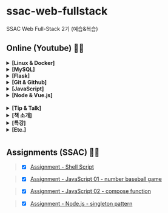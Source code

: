 # ssac-web-fullstack

SSAC Web Full-Stack 2기 (예습&복습)

## Online (Youtube) 🚴‍♀️

<details>
  <summary> <strong> [Linux & Docker] </strong> </summary>

> - [x] [Linux 01 - 리눅스 기초](https://github.com/ding-co/ssac-web-fullstack/blob/main/Note/Linux/Linux-basic/Linux01.md)

> - [ ] [Linux 02 - vi 에디터](https://github.com/ding-co/ssac-web-fullstack/blob/main/Note/Linux/Linux-basic/Linux02.md)

> - [ ] [Linux 03 - python, telnet, putty, git 설치](https://github.com/ding-co/ssac-web-fullstack/blob/main/Note/Linux/Linux-basic/Linux03.md)

> - [ ] [Linux 04 - 도커에서 리눅스 컨테이너 구동 팁](https://github.com/ding-co/ssac-web-fullstack/blob/main/Note/Linux/Linux-basic/Linux04.md)

> - [ ] [Linux 05 - Shell Script & Cron](https://github.com/ding-co/ssac-web-fullstack/blob/main/Note/Linux/Linux-basic/Linux05.md)

<br/>

> - [ ] [Docker 01 - 도커 개념](https://github.com/ding-co/ssac-web-fullstack/blob/main/Note/Docker/Docker-basic/Docker01.md)

> - [ ] [Docker 02 - 도커 설치하기](https://github.com/ding-co/ssac-web-fullstack/blob/main/Note/Docker/Docker-basic/Docker02.md)

> - [ ] [Docker 03 - 도커 기본 명령어](https://github.com/ding-co/ssac-web-fullstack/blob/main/Note/Docker/Docker-basic/Docker03.md)

> - [ ] [Docker 04 - 오라클, MySQL 설치](https://github.com/ding-co/ssac-web-fullstack/blob/main/Note/Docker/Docker-basic/Docker04.md)

<br/>

> - [x] [풀스택#1 - Linux, Cloud, Serverless 소개](https://github.com/ding-co/ssac-web-fullstack/blob/main/Note/Linux/Linux-full-stack/Linux-full-stack01.md)

> - [x] [풀스택#2 - NCP(Naver Cloud Platform) CentOS 서버 생성 및 설정](https://github.com/ding-co/ssac-web-fullstack/blob/main/Note/Linux/Linux-full-stack/Linux-full-stack02.md)

> - [x] [풀스택#3 - Linux CentOS7에 Nginx 웹서버 설치하기](https://github.com/ding-co/ssac-web-fullstack/blob/main/Note/Linux/Linux-full-stack/Linux-full-stack03.md)

> - [x] [풀스택#4 - Linux 서버에 Volta, node, pm2, python 설치](https://github.com/ding-co/ssac-web-fullstack/blob/main/Note/Linux/Linux-full-stack/Linux-full-stack04.md)

> - [x] [풀스택#5 - CentOS7에 MySQL8 설치](https://github.com/ding-co/ssac-web-fullstack/blob/main/Note/Linux/Linux-full-stack/Linux-full-stack05.md)

> - [x] [풀스택#6 - Nginx 셋팅 및 무료 HTTPS 인증서 설치](https://github.com/ding-co/ssac-web-fullstack/blob/main/Note/Linux/Linux-full-stack/Linux-full-stack06.md)

> - [x] [풀스택#7 - docker image 만들기 1](https://github.com/ding-co/ssac-web-fullstack/blob/main/Note/Linux/Linux-full-stack/Linux-full-stack07.md)

> - [x] [풀스택#8 - docker image 만들기 2](https://github.com/ding-co/ssac-web-fullstack/blob/main/Note/Linux/Linux-full-stack/Linux-full-stack08.md)

> - [x] [풀스택#9 - docker image 만들기 정리](https://github.com/ding-co/ssac-web-fullstack/blob/main/Note/Linux/Linux-full-stack/Linux-full-stack09.md)

> - [x] [풀스택#10 - Linux 명령어와 쉘 스크립트 1](https://github.com/ding-co/ssac-web-fullstack/blob/main/Note/Linux/Linux-full-stack/Linux-full-stack10.md)

> - [x] [풀스택#11 - Linux 명령어와 쉘 스크립트 2](https://github.com/ding-co/ssac-web-fullstack/blob/main/Note/Linux/Linux-full-stack/Linux-full-stack11.md)

> - [x] [풀스택#12 - 실무에서 꼭 필요한 기술 1](https://github.com/ding-co/ssac-web-fullstack/blob/main/Note/Linux/Linux-full-stack/Linux-full-stack12.md)

> - [x] [풀스택#13 - 실무에서 꼭 필요한 기술 2](https://github.com/ding-co/ssac-web-fullstack/blob/main/Note/Linux/Linux-full-stack/Linux-full-stack13.md)

<br/>

> - [x] [Tip#1 - 쉘 스크립트에 프로다운 우아한 옵션 주기](https://github.com/ding-co/ssac-web-fullstack/blob/main/Note/Linux/Linux-tip/Linux-tip01.md)

> - [x] [Tip#2 - 쉘 스크립트를 시스템 명령으로 등록](https://github.com/ding-co/ssac-web-fullstack/blob/main/Note/Linux/Linux-tip/Linux-tip02.md)

</details>

<details>

  <summary> <strong> [MySQL] </strong> </summary>

> - [x] [MySQL 01 - Database 및 User 생성](https://github.com/ding-co/ssac-web-fullstack/blob/main/Note/MySQL/MySQL-basic/MySQL01.md)

> - [x] [MySQL 02 - Table 생성, 한글 설정, Session 개념](https://github.com/ding-co/ssac-web-fullstack/blob/main/Note/MySQL/MySQL-basic/MySQL02.md)

> - [x] [MySQL 03 - Table Altering, Sample Data 자동 등록](https://github.com/ding-co/ssac-web-fullstack/blob/main/Note/MySQL/MySQL-basic/MySQL03.md)

> - [x] [MySQL 04 - Insert, Select, Update, Delete 문](https://github.com/ding-co/ssac-web-fullstack/blob/main/Note/MySQL/MySQL-basic/MySQL04.md)

> - [x] [MySQL 05 - 관계(Foreign Key)와 index의 개념](https://github.com/ding-co/ssac-web-fullstack/blob/main/Note/MySQL/MySQL-basic/MySQL05.md)

> - [x] [MySQL 06 - Join Tables 테이블 조인하기](https://github.com/ding-co/ssac-web-fullstack/blob/main/Note/MySQL/MySQL-basic/MySQL06.md)

> - [x] [MySQL 07 - 내장함수와 트랜잭션](https://github.com/ding-co/ssac-web-fullstack/blob/main/Note/MySQL/MySQL-basic/MySQL07.md)

> - [ ] [MySQL 08 - 연습문제 풀이](https://github.com/ding-co/ssac-web-fullstack/blob/main/Note/MySQL/MySQL-basic/MySQL08.md)

> - [ ] [MySQL 09 - 뷰와 트리거, UNION, @rownum](https://github.com/ding-co/ssac-web-fullstack/blob/main/Note/MySQL/MySQL-basic/MySQL09.md)

> - [ ] [MySQL 10 - Stored Function & Procedure](https://github.com/ding-co/ssac-web-fullstack/blob/main/Note/MySQL/MySQL-basic/MySQL10.md)

> - [ ] [MySQL 11 - Cursor를 이용한 프로시저 작성](https://github.com/ding-co/ssac-web-fullstack/blob/main/Note/MySQL/MySQL-basic/MySQL11.md)

> - [ ] [MySQL 12 - View, Trigger, Function, Procedure 최종 평가 문제 풀이](https://github.com/ding-co/ssac-web-fullstack/blob/main/Note/MySQL/MySQL-basic/MySQL12.md)

> - [ ] [MySQL 13 - Backup & Restore](https://github.com/ding-co/ssac-web-fullstack/blob/main/Note/MySQL/MySQL-basic/MySQL13.md)

<br/>

> - [x] [풀스택#14 - MySQL 샘플 데이터 생성](https://github.com/ding-co/ssac-web-fullstack/blob/main/Note/MySQL/MySQL-full-stack/MySQL-full-stack14.md)

> - [x] [풀스택#15 - MySQL DCL, DDL](https://github.com/ding-co/ssac-web-fullstack/blob/main/Note/MySQL/MySQL-full-stack/MySQL-full-stack15.md)

> - [x] [풀스택#16 - MySQL DML, TCL](https://github.com/ding-co/ssac-web-fullstack/blob/main/Note/MySQL/MySQL-full-stack/MySQL-full-stack16.md)

> - [ ] [풀스택#17 - Mysql View, Trigger, Function, Procedure](https://github.com/ding-co/ssac-web-fullstack/blob/main/Note/MySQL/MySQL-full-stack/MySQL-full-stack17.md)

> - [ ] [풀스택#18 - MySQL 유용한 내장 함수](https://github.com/ding-co/ssac-web-fullstack/blob/main/Note/MySQL/MySQL-full-stack/MySQL-full-stack18.md)

> - [ ] [풀스택#19 - MySQL With - CTE로 복잡한 쿼리 쉽게 코딩](https://github.com/ding-co/ssac-web-fullstack/blob/main/Note/MySQL/MySQL-full-stack/MySQL-full-stack19.md)

> - [ ] [풀스택#20 - MySQL 편리한 윈도우 함수 사용](https://github.com/ding-co/ssac-web-fullstack/blob/main/Note/MySQL/MySQL-full-stack/MySQL-full-stack20.md)

> - [ ] [풀스택#21 - MySQL JSON 데이터 타입 사용](https://github.com/ding-co/ssac-web-fullstack/blob/main/Note/MySQL/MySQL-full-stack/MySQL-full-stack21.md)

> - [x] [풀스택#22 - MySQL 데이터 모델 설계, 실무 프로젝트 시작 및 설계](https://github.com/ding-co/ssac-web-fullstack/blob/main/Note/MySQL/MySQL-full-stack/MySQL-full-stack22.md)

> - [ ] [풀스택#23 - MySQL X DevApI를 이용한 NoSQL 구현 및 채팅 데이터 모델 구성](https://github.com/ding-co/ssac-web-fullstack/blob/main/Note/MySQL/MySQL-full-stack/MySQL-full-stack23.md)

> - [ ] [풀스택#24 - MySQL 성능 향상 기법 (인덱스, Full text search, partition)](https://github.com/ding-co/ssac-web-fullstack/blob/main/Note/MySQL/MySQL-full-stack/MySQL-full-stack24.md)

> - [ ] [풀스택#25 - MySQL 실무에서 가장 중요한 기술 (백업, 복구, 이관, 리플리케이션)](https://github.com/ding-co/ssac-web-fullstack/blob/main/Note/MySQL/MySQL-full-stack/MySQL-full-stack25.md)

<br/>

> - [ ] [Tip#1 - MySQL Drop table with Foreign Key](https://github.com/ding-co/ssac-web-fullstack/blob/main/Note/MySQL/MySQL-tip/MySQL-tip01.md)

> - [ ] [Tip#2 - MySQL rollup 과 pivot](https://github.com/ding-co/ssac-web-fullstack/blob/main/Note/MySQL/MySQL-tip/MySQL-tip02.md)

> - [ ] [Tip#3 - Linux, MySQL 오라클 클라우드 무료 서버 사용하기](https://github.com/ding-co/ssac-web-fullstack/blob/main/Note/MySQL/MySQL-tip/MySQL-tip03.md)

</details>

<details>
  <summary> <strong> [Flask] </strong> </summary>

> - [x] [풀스택#26 Flask 실무 - 설치, VS Code 세팅, 디버깅, 테스트](https://github.com/ding-co/ssac-web-fullstack/blob/main/Note/Flask/Flask-full-stack/Flask-full-stack26.md)

</details>

<details>
  <summary> <strong> [Git & Github] </strong> </summary>

> - [x] [Git with Github 01 - Git 시작](https://github.com/ding-co/ssac-web-fullstack/blob/main/Note/Git&Github/Git&Github-basic/Git&Github01.md)

> - [x] [Git with Github 02 - Reset, Revert & Merge](https://github.com/ding-co/ssac-web-fullstack/blob/main/Note/Git&Github/Git&Github-basic/Git&Github02.md)

> - [x] [Git with Github 03 - Git Branch](https://github.com/ding-co/ssac-web-fullstack/blob/main/Note/Git&Github/Git&Github-basic/Git&Github03.md)

> - [x] [Git with Github 04 - 총정리](https://github.com/ding-co/ssac-web-fullstack/blob/main/Note/Git&Github/Git&Github-basic/Git&Github04.md)

<br/>

> - [ ] [풀스택#27 Git 실무 01 - rebase, fork & pull request etc.](https://github.com/ding-co/ssac-web-fullstack/blob/main/Note/Git&Github/Git&Github-full-stack/Git&Github-full-stack27.md)

> - [ ] [풀스택#28 Git 실무 02 - Git Flow 개념 및 실제 사례](https://github.com/ding-co/ssac-web-fullstack/blob/main/Note/Git&Github/Git&Github-full-stack/Git&Github-full-stack28.md)

> - [ ] [풀스택#29 Git 실무 03 - Git Trouble Shooting](https://github.com/ding-co/ssac-web-fullstack/blob/main/Note/Git&Github/Git&Github-full-stack/Git&Github-full-stack29.md)

<br/>

> - [x] [Tip#1 - Github Branch 사용법](https://github.com/ding-co/ssac-web-fullstack/blob/main/Note/Git&Github/Git&Github-tip/Git&Github-tip01.md)

</details>

<details>
  <summary> <strong> [JavaScript] </strong> </summary>

> - [x] [풀스택#1 - JS 제대로 배우기 소개](https://github.com/ding-co/ssac-web-fullstack/blob/main/Note/JavaScript/JavaScript-full-stack/JavaScript-full-stack01.md)

> - [x] [풀스택#2 - JS VSCode 세팅, 유용한 Extension 설치, 단축키](https://github.com/ding-co/ssac-web-fullstack/blob/main/Note/JavaScript/JavaScript-full-stack/JavaScript-full-stack02.md)

> - [x] [풀스택#3 - JS 변수, 상수, 데이터 타입, 호이스팅, 스코프 체인](https://github.com/ding-co/ssac-web-fullstack/blob/main/Note/JavaScript/JavaScript-full-stack/JavaScript-full-stack03.md)

> - [x] [풀스택#4 - 함수](https://github.com/ding-co/ssac-web-fullstack/blob/main/Note/JavaScript/JavaScript-full-stack/JavaScript-full-stack04.md)

> - [x] [풀스택#5 - 변수와 함수의 호이스팅이란?](https://github.com/ding-co/ssac-web-fullstack/blob/main/Note/JavaScript/JavaScript-full-stack/JavaScript-full-stack05.md)

> - [x] [풀스택#6 - OOP, TS의 인터페이스 etc.](https://github.com/ding-co/ssac-web-fullstack/blob/main/Note/JavaScript/JavaScript-full-stack/JavaScript-full-stack06.md)

> - [x] [풀스택#7 - 함수의 모든 것](https://github.com/ding-co/ssac-web-fullstack/blob/main/Note/JavaScript/JavaScript-full-stack/JavaScript-full-stack07.md)

> - [x] [풀스택#8 - Strict mode 관련 지식](https://github.com/ding-co/ssac-web-fullstack/blob/main/Note/JavaScript/JavaScript-full-stack/JavaScript-full-stack08.md)

> - [x] [풀스택#9 - 컴파일/인터프리터/도메인/실행 컨텍스트/스코프/this](https://github.com/ding-co/ssac-web-fullstack/blob/main/Note/JavaScript/JavaScript-full-stack/JavaScript-full-stack09.md)

> - [ ] [풀스택#10 - 실행 코드로 알아보는 실행 컨텍스트 동작 원리](https://github.com/ding-co/ssac-web-fullstack/blob/main/Note/JavaScript/JavaScript-full-stack/JavaScript-full-stack10.md)

> - [ ] [풀스택#11 - 클로저](https://github.com/ding-co/ssac-web-fullstack/blob/main/Note/JavaScript/JavaScript-full-stack/JavaScript-full-stack11.md)

> - [x] [풀스택#12 - 클래스](https://github.com/ding-co/ssac-web-fullstack/blob/main/Note/JavaScript/JavaScript-full-stack/JavaScript-full-stack12.md)

> - [ ] [풀스택#13 - 배열1](https://github.com/ding-co/ssac-web-fullstack/blob/main/Note/JavaScript/JavaScript-full-stack/JavaScript-full-stack13.md)

> - [ ] [풀스택#14 - 배열2](https://github.com/ding-co/ssac-web-fullstack/blob/main/Note/JavaScript/JavaScript-full-stack/JavaScript-full-stack14.md)

> - [x] [풀스택#15 - Number & Math](https://github.com/ding-co/ssac-web-fullstack/blob/main/Note/JavaScript/JavaScript-full-stack/JavaScript-full-stack15.md)

> - [ ] [풀스택#16 - Date](https://github.com/ding-co/ssac-web-fullstack/blob/main/Note/JavaScript/JavaScript-full-stack/JavaScript-full-stack16.md)

> - [ ] [풀스택#17 - string, 정규식](https://github.com/ding-co/ssac-web-fullstack/blob/main/Note/JavaScript/JavaScript-full-stack/JavaScript-full-stack17.md)

> - [ ] [풀스택#18 - Symbol (Enum, Iterator)](https://github.com/ding-co/ssac-web-fullstack/blob/main/Note/JavaScript/JavaScript-full-stack/JavaScript-full-stack18.md)

> - [ ] [풀스택#19 - 스프레드, 디스트럭쳐링](https://github.com/ding-co/ssac-web-fullstack/blob/main/Note/JavaScript/JavaScript-full-stack/JavaScript-full-stack19.md)

> - [ ] [풀스택#20 - Set, Map](https://github.com/ding-co/ssac-web-fullstack/blob/main/Note/JavaScript/JavaScript-full-stack/JavaScript-full-stack20.md)

> - [ ] [풀스택#21 - 브라우저 렌더링, HTTP](https://github.com/ding-co/ssac-web-fullstack/blob/main/Note/JavaScript/JavaScript-full-stack/JavaScript-full-stack21.md)

> - [ ] [풀스택#22 - HTML & DOM](https://github.com/ding-co/ssac-web-fullstack/blob/main/Note/JavaScript/JavaScript-full-stack/JavaScript-full-stack22.md)

> - [ ] [풀스택#23 - DOM events](https://github.com/ding-co/ssac-web-fullstack/blob/main/Note/JavaScript/JavaScript-full-stack/JavaScript-full-stack23.md)

> - [ ] [풀스택#24 - Debounce & Throttle](https://github.com/ding-co/ssac-web-fullstack/blob/main/Note/JavaScript/JavaScript-full-stack/JavaScript-full-stack24.md)

</details>

<details>
  <summary> <strong> [Node & Vue.js] </strong> </summary>

> - [ ] [node & vue.js #1 - node.js 시작하기](https://github.com/ding-co/ssac-web-fullstack/blob/main/Note/Node&Vue/Node&Vue01.md)

> - [ ] [node & vue.js #2 - mysql 모듈](https://github.com/ding-co/ssac-web-fullstack/blob/main/Note/Node&Vue/Node&Vue02.md)

> - [ ] [node & vue.js #3 - socket.io 채팅 서비스](https://github.com/ding-co/ssac-web-fullstack/blob/main/Note/Node&Vue/Node&Vue03.md)

> - [ ] [node & vue.js #4 - vue.js 시작하기](https://github.com/ding-co/ssac-web-fullstack/blob/main/Note/Node&Vue/Node&Vue04.md)

> - [ ] [node & vue.js #5 - vue.js 연습](https://github.com/ding-co/ssac-web-fullstack/blob/main/Note/Node&Vue/Node&Vue05.md)

> - [ ] [node & vue.js #6 - Router, EventBus, Lodash, Axios, Mixin](https://github.com/ding-co/ssac-web-fullstack/blob/main/Note/Node&Vue/Node&Vue06.md)

> - [ ] [node & vue.js #7 - vue.js 설문 시스템](https://github.com/ding-co/ssac-web-fullstack/blob/main/Note/Node&Vue/Node&Vue07.md)

</details>

<br/>

<details>
  <summary> <strong> [Tip & Talk] </strong> </summary>

> - [x] [Tip & Talk 01 - 왜 풀스택인가? (개발자 커리어 패스)](https://github.com/ding-co/ssac-web-fullstack/blob/main/Note/Tip&Talk/Tip&Talk01.md)

> - [x] [Tip & Talk 02 - 변수 선언과 GC의 원리](https://github.com/ding-co/ssac-web-fullstack/blob/main/Note/Tip&Talk/Tip&Talk02.md)

> - [x] [Tip & Talk 03 - null과 undefined 값의 메모리 할당](https://github.com/ding-co/ssac-web-fullstack/blob/main/Note/Tip&Talk/Tip&Talk03.md)

> - [x] [Tip & Talk 04 - JS의 역사와 프로그래밍 언어의 트렌드와 역사](https://github.com/ding-co/ssac-web-fullstack/blob/main/Note/Tip&Talk/Tip&Talk04.md)

> - [x] [Tip & Talk 05 - SW 공학 옵저버 패턴, MVC 패턴](https://github.com/ding-co/ssac-web-fullstack/blob/main/Note/Tip&Talk/Tip&Talk05.md)

> - [x] [Tip & Talk 06 - 원시타입이 불변성인 이유](https://github.com/ding-co/ssac-web-fullstack/blob/main/Note/Tip&Talk/Tip&Talk06.md)

> - [ ] [Tip & Talk 07 - 숫자야구 게임 풀이](https://github.com/ding-co/ssac-web-fullstack/blob/main/Note/Tip&Talk/Tip&Talk07.md)

> - [x] [Tip & Talk 08 - WAS와 WS의 차이점](https://github.com/ding-co/ssac-web-fullstack/blob/main/Note/Tip&Talk/Tip&Talk08.md)

> - [ ] [Tip & Talk 09 - 콜백함수란?](https://github.com/ding-co/ssac-web-fullstack/blob/main/Note/Tip&Talk/Tip&Talk09.md)

> - [ ] [Tip & Talk 10 - Object의 깊은복사 vs. 얕은 복사](https://github.com/ding-co/ssac-web-fullstack/blob/main/Note/Tip&Talk/Tip&Talk10.md)

> - [x] [Tip & Talk 11 - Daemon, Packet, Charset, SSH, HTTPS 그리고 라떼는?](https://github.com/ding-co/ssac-web-fullstack/blob/main/Note/Tip&Talk/Tip&Talk11.md)

> - [ ] [Tip & Talk 12 - 개발자 취업 All-In-One](https://github.com/ding-co/ssac-web-fullstack/blob/main/Note/Tip&Talk/Tip&Talk12.md)

> - [x] [Tip & Talk 13 - 실무 스터디 팁, 인터넷 원리, 네트워크, 도커, 클라우드](https://github.com/ding-co/ssac-web-fullstack/blob/main/Note/Tip&Talk/Tip&Talk13.md)

> - [x] [Tip & Talk 14 - NCP 접속용 IP와 공인 IP의 차이](https://github.com/ding-co/ssac-web-fullstack/blob/main/Note/Tip&Talk/Tip&Talk14.md)

> - [x] [Tip & Talk 15 - 프로그래밍 기초 이론 공부 순서와 요령](https://github.com/ding-co/ssac-web-fullstack/blob/main/Note/Tip&Talk/Tip&Talk15.md)

> - [ ] [Tip & Talk 16 - let 호이스팅](https://github.com/ding-co/ssac-web-fullstack/blob/main/Note/Tip&Talk/Tip&Talk16.md)

> - [x] [Tip & Talk 17 - Nginx Node 처리](https://github.com/ding-co/ssac-web-fullstack/blob/main/Note/Tip&Talk/Tip&Talk17.md)

> - [x] [Tip & Talk 18 - 성장하는 개발자의 직장 내 처세술](https://github.com/ding-co/ssac-web-fullstack/blob/main/Note/Tip&Talk/Tip&Talk18.md)

</details>

<details>
  <summary> <strong> [책 소개] </strong> </summary>

> - [x] [책 소개 - 프로그래밍 공부는 책으로 하자?](https://github.com/ding-co/ssac-web-fullstack/blob/main/Note/Book/Book.md)

> - [ ] [책 소개 - 모던 자바스크립트 Deep Dive 1부](https://github.com/ding-co/ssac-web-fullstack/blob/main/Note/Book/Deep-dive01.md)

</details>

<details>
  <summary> <strong> [특강] </strong> </summary>

> - [x] [2022 카카오 신입 개발자 블라인드 채용](https://github.com/ding-co/ssac-web-fullstack/blob/main/Note/Special/Kakao-2022.md)

> - [ ] [숫자야구게임 풀이](https://github.com/ding-co/ssac-web-fullstack/blob/main/Note/Special/Baseball-game.md)

</details>

<details>
  <summary> <strong> [Etc.] </strong> </summary>

> - [ ] [컴퓨터 구조](https://github.com/ding-co/ssac-web-fullstack/blob/main/Note/Etc/Architecture.md)

> - [ ] [Qunit - JS 단위 테스트](https://github.com/ding-co/ssac-web-fullstack/blob/main/Note/Etc/Qunit.md)

> - [ ] [JS - ES6 주요 기능](https://github.com/ding-co/ssac-web-fullstack/blob/main/Note/Etc/ES6.md)

> - [ ] [MySQL - DB 이관](https://github.com/ding-co/ssac-web-fullstack/blob/main/Note/Etc/DB-migration.md)

> - [ ] [웹개발 01 - 웹과 인터넷의 이해](https://github.com/ding-co/ssac-web-fullstack/blob/main/Note/Etc/Web01.md)

> - [ ] [웹개발 02 - HTML 한방에 정리하기](https://github.com/ding-co/ssac-web-fullstack/blob/main/Note/Etc/Web02.md)

> - [ ] [웹개발 03 - CSS 한방에 정리하기](https://github.com/ding-co/ssac-web-fullstack/blob/main/Note/Etc/Web03.md)

> - [ ] [웹개발 04.1 - JS 한방에 정리하기 1](https://github.com/ding-co/ssac-web-fullstack/blob/main/Note/Etc/Web04-1.md)

> - [ ] [웹개발 04.2 - JS 한방에 정리하기 2](https://github.com/ding-co/ssac-web-fullstack/blob/main/Note/Etc/Web04-2.md)

> - [ ] [웹개발 05.1 - jQuery 한방에 정리하기 1](https://github.com/ding-co/ssac-web-fullstack/blob/main/Note/Etc/Web05-1.md)

> - [ ] [웹개발 05.2 - jQuery 한방에 정리하기 2](https://github.com/ding-co/ssac-web-fullstack/blob/main/Note/Etc/Web05-2.md)

> - [ ] [웹개발 06 - Handlebars](https://github.com/ding-co/ssac-web-fullstack/blob/main/Note/Etc/Web06.md)

</details>

#

## Assignments (SSAC) 👨‍💻

> - [x] [Assignment - Shell Script](https://github.com/ding-co/ssac-web-fullstack/blob/main/Assignment/shell-script/ding-co.md)

> - [x] [Assignment - JavaScript 01 - number baseball game](https://github.com/ding-co/ssac-web-fullstack/blob/main/Assignment/number-baseball-game/ding-co.md)

> - [x] [Assignment - JavaScript 02 - compose function](https://github.com/ding-co/ssac-web-fullstack/blob/main/Assignment/compose/ding-co.md)

> - [x] [Assignment - Node.js - singleton pattern](https://github.com/ding-co/ssac-web-fullstack/blob/main/Assignment/singleton/ding-co.md)
